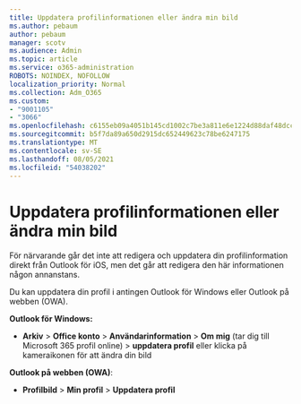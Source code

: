 ```yaml
---
title: Uppdatera profilinformationen eller ändra min bild
ms.author: pebaum
author: pebaum
manager: scotv
ms.audience: Admin
ms.topic: article
ms.service: o365-administration
ROBOTS: NOINDEX, NOFOLLOW
localization_priority: Normal
ms.collection: Adm_O365
ms.custom:
- "9001105"
- "3066"
ms.openlocfilehash: c6155eb09a4051b145cd1002c7be3a811e6e1224d88daf48dccbb4e059475081
ms.sourcegitcommit: b5f7da89a650d2915dc652449623c78be6247175
ms.translationtype: MT
ms.contentlocale: sv-SE
ms.lasthandoff: 08/05/2021
ms.locfileid: "54038202"
---
```

# <a name="update-my-profile-information-or-change-my-picture"></a>Uppdatera profilinformationen eller ändra min bild

För närvarande går det inte att redigera och uppdatera din profilinformation direkt från Outlook för iOS, men det går att redigera den här informationen någon annanstans. 

Du kan uppdatera din profil i antingen Outlook för Windows eller Outlook på webben (OWA). 

**Outlook för Windows:** 

- **Arkiv**  >  **Office konto**  >  **Användarinformation**  >  **Om mig** (tar dig till Microsoft 365 profil online) > **uppdatera profil** eller klicka på kameraikonen för att ändra din bild  
  
**Outlook på webben (OWA)**: 

- **Profilbild**  >  **Min profil**  >  **Uppdatera profil**
